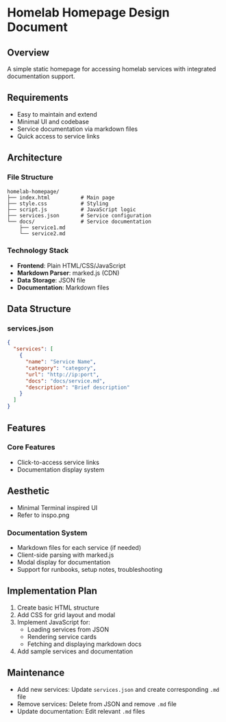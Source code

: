 # Homelab Homepage Design Document

## Overview
A simple static homepage for accessing homelab services with integrated documentation support.

## Requirements
- Easy to maintain and extend
- Minimal UI and codebase
- Service documentation via markdown files
- Quick access to service links

## Architecture

### File Structure
```
homelab-homepage/
├── index.html          # Main page
├── style.css           # Styling
├── script.js           # JavaScript logic
├── services.json       # Service configuration
└── docs/               # Service documentation
    ├── service1.md
    └── service2.md
```

### Technology Stack
- **Frontend**: Plain HTML/CSS/JavaScript
- **Markdown Parser**: marked.js (CDN)
- **Data Storage**: JSON file
- **Documentation**: Markdown files

## Data Structure

### services.json
```json
{
  "services": [
    {
      "name": "Service Name",
      "category": "category",
      "url": "http://ip:port",
      "docs": "docs/service.md",
      "description": "Brief description"
    }
  ]
}
```

## Features

### Core Features
- Click-to-access service links
- Documentation display system

## Aesthetic
- Minimal Terminal inspired UI
- Refer to inspo.png

### Documentation System
- Markdown files for each service (if needed)
- Client-side parsing with marked.js
- Modal display for documentation
- Support for runbooks, setup notes, troubleshooting

## Implementation Plan

1. Create basic HTML structure
2. Add CSS for grid layout and modal
3. Implement JavaScript for:
   - Loading services from JSON
   - Rendering service cards
   - Fetching and displaying markdown docs
4. Add sample services and documentation

## Maintenance
- Add new services: Update `services.json` and create corresponding `.md` file
- Remove services: Delete from JSON and remove `.md` file
- Update documentation: Edit relevant `.md` files